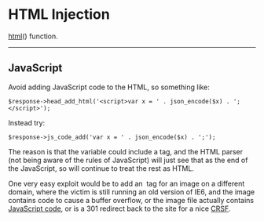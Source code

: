 # HTML Injection

[html](../../../doc/helpers/functions.md)() function.

---

## JavaScript

Avoid adding JavaScript code to the HTML, so something like:

	$response->head_add_html('<script>var x = ' . json_encode($x) . ';</script>');

Instead try:

	$response->js_code_add('var x = ' . json_encode($x) . ';');

The reason is that the variable could include a </script> tag, and the HTML parser (not being aware of the rules of JavaScript) will just see that as the end of the JavaScript, so will continue to treat the rest as HTML.

One very easy exploit would be to add an <img> tag for an image on a different domain, where the victim is still running an old version of IE6, and the image contains code to cause a buffer overflow, or the image file actually contains [JavaScript code](http://adblockplus.org/blog/the-hazards-of-mime-sniffing), or is a 301 redirect back to the site for a nice [CRSF](../../../doc/security/csrf.md).
